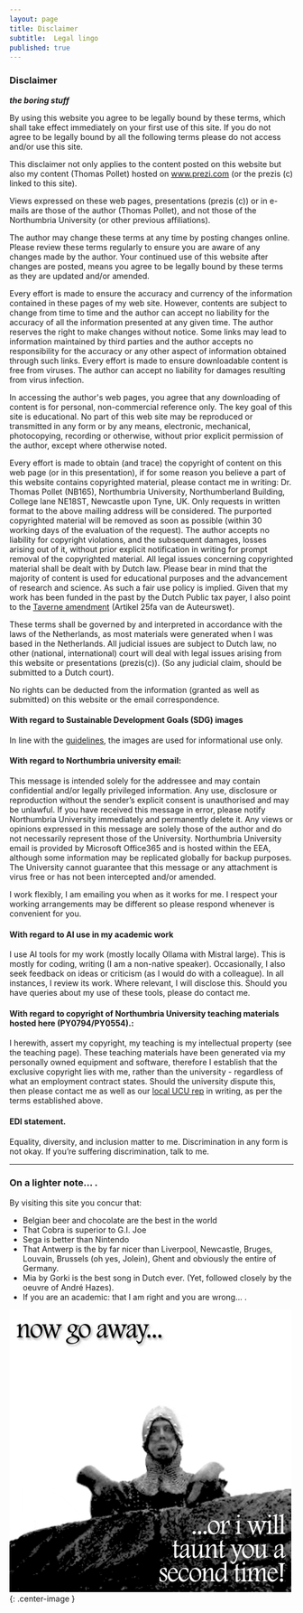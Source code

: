 ```yaml
---
layout: page
title: Disclaimer
subtitle:  Legal lingo
published: true
---
```



### Disclaimer

***the boring stuff***

By using this website you agree to be legally bound by these terms, which shall take effect immediately on your first use of this site. If you do not agree to be legally bound by all the following terms please do not access and/or use this site.

This disclaimer not only applies to the content posted on this website but also my content (Thomas Pollet) hosted on www.prezi.com (or the prezis (c) linked to this site).

Views expressed on these web pages, presentations (prezis (c)) or in e-mails are those of the author (Thomas Pollet), and not those of the Northumbria University (or other previous affiliations).

The author may change these terms at any time by posting changes online. Please review these terms regularly to ensure you are aware of any changes made by the author. Your continued use of this website after changes are posted, means you agree to be legally bound by these terms as they are updated and/or amended.

Every effort is made to ensure the accuracy and currency of the information contained in these pages of my web site.  However, contents are subject to change from time to time and the author can accept no liability for the accuracy of all the information presented at any given time.  The author reserves the right to make changes without notice.  Some links may lead to information maintained by third parties and the author accepts no responsibility for the accuracy or any other aspect of information obtained through such links.  Every effort is made to ensure downloadable content is free from viruses.  The author can accept no liability for damages resulting from virus infection.

In accessing the author's web pages, you agree that any downloading of content is for personal, non-commercial reference only. The key goal of this site is educational. No part of this web site may be reproduced or transmitted in any form or by any means, electronic, mechanical, photocopying, recording or otherwise, without prior explicit permission of the author, except where otherwise noted.

Every effort is made to obtain (and trace) the copyright of content on this web page (or in this presentation), if for some reason you believe a part of this website contains copyrighted material, please contact me in writing: Dr. Thomas Pollet (NB165), Northumbria University, Northumberland Building, College lane NE18ST, Newcastle upon Tyne, UK. Only requests in written format to the above mailing address will be considered. The purported copyrighted material will be removed as soon as possible (within 30 working days of the evaluation of the request). The author accepts no liability for copyright violations, and the subsequent damages, losses arising out of it, without prior explicit notification in writing for prompt removal of the copyrighted material. All legal issues concerning copyrighted material shall be dealt with by Dutch law. Please bear in mind that the majority of content is used for educational purposes and the advancement of research and science. As such a fair use policy is implied. Given that my work has been funded in the past by the Dutch Public tax payer, I also point to the [Taverne amendment](https://wetten.overheid.nl/BWBR0001886/2018-10-11/#HoofdstukIa_Artikel25fa) (Artikel 25fa van de Auteurswet).

These terms shall be governed by and interpreted in accordance with the laws of the Netherlands, as most materials were generated when I was based in the Netherlands. All judicial issues are subject to Dutch law, no other (national, international) court will deal with legal issues arising from this website or presentations (prezis(c)). (So any judicial claim, should be submitted to a Dutch court).

No rights can be deducted from the information (granted as well as submitted) on this website or the email correspondence.

#### With regard to Sustainable Development Goals (SDG) images
In line with the [guidelines](https://www.un.org/sustainabledevelopment/wp-content/uploads/2019/01/SDG_Guidelines_AUG_2019_Final.pdf), the images are used for informational use only.

#### With regard to Northumbria university email: 

This message is intended solely for the addressee and may contain confidential and/or legally privileged information. Any use, disclosure or reproduction without the sender’s explicit consent is unauthorised and may be unlawful. If you have received this message in error, please notify Northumbria University immediately and permanently delete it. Any views or opinions expressed in this message are solely those of the author and do not necessarily represent those of the University. Northumbria University email is provided by Microsoft Office365 and is hosted within the EEA, although some information may be replicated globally for backup purposes. The University cannot guarantee that this message or any attachment is virus free or has not been intercepted and/or amended.

I work flexibly, I am emailing you when as it works for me. I respect your working arrangements may be different so please respond whenever is convenient for you.    

#### With regard to AI use in my academic work

I use AI tools for my work (mostly locally Ollama with Mistral large). This is mostly for coding, writing (I am a non-native speaker). Occasionally, I also seek feedback on ideas or criticism (as I would do with a colleague). In all instances, I review its work. Where relevant, I will disclose this. Should you have queries about my use of these tools, please do contact me.

#### With regard to copyright of Northumbria University teaching materials hosted here (PY0794/PY0554).:

I herewith, assert my copyright, my teaching is my intellectual property (see the teaching page). These teaching materials have been generated via my personally owned equipment and software, therefore I establish that the exclusive copyright lies with me, rather than the university - regardless of what an employment contract states. Should the university dispute this, then please contact me as well as our [local UCU rep](https://www.ucu-unn.org.uk/) in writing, as per the terms established above.

#### EDI statement.

Equality, diversity, and inclusion matter to me. Discrimination in any form is not okay. If you’re suffering discrimination, talk to me.

---

### On a lighter note... .

By visiting this site you concur that:    
- Belgian beer and chocolate are the best in the world
- That Cobra is superior to G.I. Joe
- Sega is better than Nintendo
- That Antwerp is the by far nicer than Liverpool, Newcastle, Bruges, Louvain, Brussels (oh yes, Jolein), Ghent and obviously the entire of Germany.
-  Mia by Gorki is the best song in Dutch ever. (Yet, followed closely by the oeuvre of André Hazes).
-  If you are an academic: that I am right and you are wrong... .

![taunt](img/taunt.gif){: .center-image }


